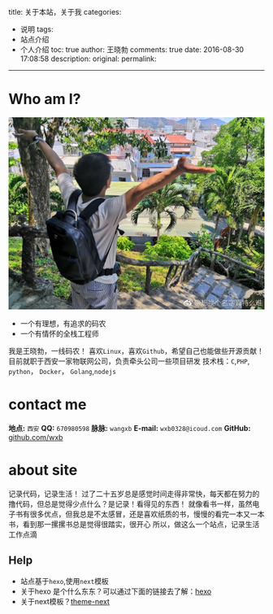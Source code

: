 title: 关于本站，关于我
categories:
  - 说明
tags:
  - 站点介绍
  - 个人介绍
toc: true
author: 王晓勃
comments: true
date: 2016-08-30 17:08:58
description:
original:
permalink:
---
# Who am I?
![me](/images/profile/me.jpg)
<!-- more -->

* 一个有理想，有追求的码农  
* 一个有情怀的全栈工程师

我是王晓勃，一线码农！
喜欢`Linux`，喜欢`Github`，希望自己也能做些开源贡献！
目前就职于西安一家物联网公司，负责牵头公司一些项目研发
技术栈：`C`,`PHP`, `python`， `Docker`， `Golang`,`nodejs`

# contact me
**地点:** `西安`
**QQ:** `670980598`
**脉脉:** `wangxb`
**E-mail:** `wxb0328@icoud.com`
**GitHub:** [github.com/wxb](https://github.com/wxb)

# about site

记录代码，记录生活！
过了二十五岁总是感觉时间走得非常快，每天都在努力的撸代码，但总是觉得少点什么？是记录！看得见的东西！
就像看书一样，虽然电子书有很多优点，但我总是不太感冒，还是喜欢纸质的书，慢慢的看完一本又一本书，看到那一摞摞书总是觉得很踏实，很开心
所以，做这么一个站点，记录生活工作点滴

## Help
* 站点基于`hexo`,使用`next`模板
* 关于hexo 是个什么东东？可以通过下面的链接去了解：[hexo](https://hexo.io/zh-cn/)   
* 关于next模板？[theme-next](http://theme-next.iissnan.com/)
